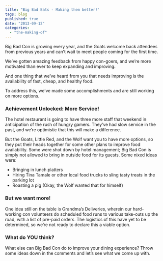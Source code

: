 ```yaml
---
title: "Big Bad Eats - Making them better!"
tags: blog
published: true
date: "2013-09-12"
categories: 
  - "the-making-of"
---
```


Big Bad Con is growing every year, and the Goats welcome back attendees from previous years and can’t wait to meet people coming for the first time.

We’ve gotten amazing feedback from happy con-goers, and we’re more motivated than ever to keep expanding and improving.

And one thing that we’ve heard from you that needs improving is the availability of fast, cheap, and healthy food.

To address this, we’ve made some accomplishments and are still working on more options.

### Achievement Unlocked: More Service!

The hotel restaurant is going to have three more staff that weekend in anticipation of the rush of hungry gamers. They’ve had slow service in the past, and we’re optimistic that this will make a difference.

But the Goats, Little Red, and the Wolf want you to have more options, so they put their heads together for some other plans to improve food availability. Some were shot down by hotel management; Big Bad Con is simply not allowed to bring in outside food for its guests. Some nixed ideas were:

- Bringing in lunch platters
- Hiring Tina Tamale or other local food trucks to sling tasty treats in the parking lot
- Roasting a pig (Okay, the Wolf wanted that for himself)

### But we want more!

One idea still on the table is Grandma’s Deliveries, wherein our hard-working con volunteers do scheduled food runs to various take-outs up the road, with a list of pre-paid orders. The logistics of this have yet to be determined, so we’re not ready to declare this a viable option.

### What do YOU think?

What else can Big Bad Con do to improve your dining experience? Throw some ideas down in the comments and let’s see what we come up with.

